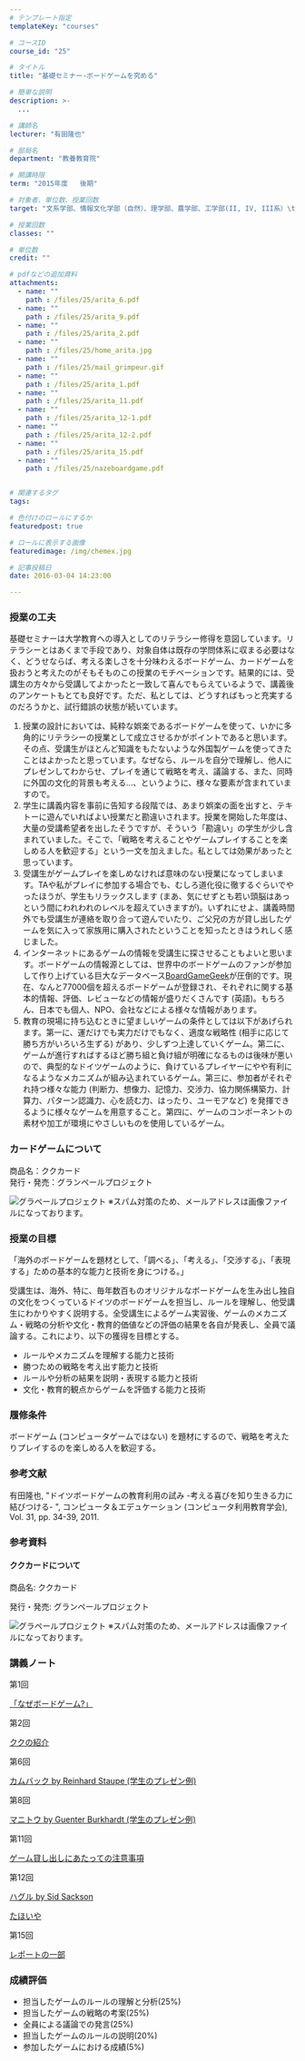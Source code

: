 ```yaml
---
# テンプレート指定
templateKey: "courses"

# コースID
course_id: "25"

# タイトル
title: "基礎セミナー-ボードゲームを究める"

# 簡単な説明
description: >-
  ...

# 講師名
lecturer: "有田隆也"

# 部局名
department: "教養教育院"

# 開講時限
term: "2015年度	後期"

# 対象者、単位数、授業回数
target: "文系学部、情報文化学部（自然）、理学部、農学部、工学部(II, IV, III系）\t    \t    \t    \t    2単位、週1回全15回"

# 授業回数
classes: ""

# 単位数
credit: ""

# pdfなどの追加資料
attachments: 
  - name: "" 
    path : /files/25/arita_6.pdf
  - name: "" 
    path : /files/25/arita_9.pdf
  - name: "" 
    path : /files/25/arita_2.pdf
  - name: "" 
    path : /files/25/home_arita.jpg
  - name: "" 
    path : /files/25/mail_grimpeur.gif
  - name: "" 
    path : /files/25/arita_1.pdf
  - name: "" 
    path : /files/25/arita_11.pdf
  - name: "" 
    path : /files/25/arita_12-1.pdf
  - name: "" 
    path : /files/25/arita_12-2.pdf
  - name: "" 
    path : /files/25/arita_15.pdf
  - name: "" 
    path : /files/25/nazeboardgame.pdf


# 関連するタグ
tags:

# 色付けのロールにするか
featuredpost: true

# ロールに表示する画像
featuredimage: /img/chemex.jpg

# 記事投稿日
date: 2016-03-04 14:23:00

---
```


### 授業の工夫

基礎セミナーは大学教育への導入としてのリテラシー修得を意図しています。リテラシーとはあくまで手段であり、対象自体は既存の学問体系に収まる必要はなく、どうせならば、考える楽しさを十分味わえるボードゲーム、カードゲームを扱おうと考えたのがそもそものこの授業のモチベーションです。結果的には、受講生の方々から受講してよかったと一致して喜んでもらえているようで、講義後のアンケートもとても良好です。ただ、私としては、どうすればもっと充実するのだろうかと、試行錯誤の状態が続いています。 

  1. 授業の設計においては、純粋な娯楽であるボードゲームを使って、いかに多角的にリテラシーの授業として成立させるかがポイントであると思います。その点、受講生がほとんど知識をもたないような外国製ゲームを使ってきたことはよかったと思っています。なぜなら、ルールを自分で理解し、他人にプレゼンしてわからせ、プレイを通じて戦略を考え、議論する、また、同時に外国の文化的背景も考える…、というように、様々な要素が含まれていますので。
  2. 学生に講義内容を事前に告知する段階では、あまり娯楽の面を出すと、テキトーに遊んでいればよい授業だと勘違いされます。授業を開始した年度は、大量の受講希望者を出したそうですが、そういう「勘違い」の学生が少し含まれていました。そこで、「戦略を考えることやゲームプレイすることを楽しめる人を歓迎する」という一文を加えました。私としては効果があったと思っています。
  3. 受講生がゲームプレイを楽しめなければ意味のない授業になってしまいます。TAや私がプレイに参加する場合でも、むしろ道化役に徹するぐらいでやったほうが、学生もリラックスします (まあ、気にせずとも若い頭脳はあっという間にわれわれのレベルを超えていきますが)。いずれにせよ、講義時間外でも受講生が連絡を取り合って遊んでいたり、ご父兄の方が貸し出したゲームを気に入って家族用に購入されたということを知ったときはうれしく感じました。
  4. インターネットにあるゲームの情報を受講生に探させることもよいと思います。ボードゲームの情報源としては、世界中のボードゲームのファンが参加して作り上げている巨大なデータベース[BoardGameGeek](http://www.boardgamegeek.com/)が圧倒的です。現在、なんと77000個を超えるボードゲームが登録され、それぞれに関する基本的情報、評価、レビューなどの情報が盛りだくさんです (英語)。もちろん、日本でも個人、NPO、会社などによる様々な情報があります。
  5. 教育の現場に持ち込むときに望ましいゲームの条件としては以下があげられます。第一に、運だけでも実力だけでもなく、適度な戦略性 (相手に応じて勝ち方がいろいろ生ずる) があり、少しずつ上達していくゲーム。第二に、ゲームが進行すればするほど勝ち組と負け組が明確になるものは後味が悪いので、典型的なドイツゲームのように、負けているプレイヤーにやや有利になるようなメカニズムが組み込まれているゲーム。第三に、参加者がそれぞれ持つ様々な能力 (判断力、想像力、記憶力、交渉力、協力関係構築力、計算力、パターン認識力、心を読む力、はったり、ユーモアなど) を発揮できるように様々なゲームを用意すること。第四に、ゲームのコンポーネントの素材や加工が環境にやさしいものを使用しているゲーム。
### カードゲームについて

商品名：ククカード  
発行・発売：グランペールプロジェクト 


![グラペールプロジェクト](/files/25/mail_grimpeur.gif) 
※スパム対策のため、メールアドレスは画像ファイルになっております。
### 授業の目標

「海外のボードゲームを題材として、「調べる」、「考える」、「交渉する」、「表現する」ための基本的な能力と技術を身につける。」 

受講生は、海外、特に、毎年数百ものオリジナルなボードゲームを生み出し独自の文化をつくっているドイツのボードゲームを担当し、ルールを理解し、他受講生にわかりやすく説明する。全受講生によるゲーム実習後、ゲームのメカニズム・戦略の分析や文化・教育的価値などの評価の結果を各自が発表し、全員で議論する。これにより、以下の獲得を目標とする。 

  * ルールやメカニズムを理解する能力と技術
  * 勝つための戦略を考え出す能力と技術
  * ルールや分析の結果を説明・表現する能力と技術
  * 文化・教育的観点からゲームを評価する能力と技術

### 履修条件

ボードゲーム (コンピュータゲームではない) を題材にするので、戦略を考えたりプレイするのを楽しめる人を歓迎する。 

### 参考文献

有田隆也, "ドイツボードゲームの教育利用の試み -考える喜びを知り生きる力に結びつける- ", コンピュータ＆エデュケーション (コンピュータ利用教育学会), Vol. 31, pp. 34-39, 2011.

### 参考資料

#### ククカードについて

商品名: ククカード

発行・発売: グランペールプロジェクト 


![グラペールプロジェクト](/files/25/mail_grimpeur.gif) 
※スパム対策のため、メールアドレスは画像ファイルになっております。

### 講義ノート

第1回


[「なぜボードゲーム?」](/files/25/nazeboardgame.pdf) 

第2回


[ククの紹介](/files/25/arita_2.pdf) 

第6回


[カムバック by Reinhard Staupe (学生のプレゼン例)](/files/25/arita_6.pdf) 

第8回


[マニトウ by Guenter Burkhardt (学生のプレゼン例)](/files/25/arita_8.pdf) 

第11回


[ゲーム貸し出しにあたっての注意事項](/files/25/arita_11.pdf) 

第12回


[ハグル by Sid Sackson](/files/25/arita_12-1.pdf) 


[たほいや](/files/25/arita_12-2.pdf) 

第15回


[レポートの一部](/files/25/arita_15.pdf) 

### 成績評価

  * 担当したゲームのルールの理解と分析(25%)
  * 担当したゲームの戦略の考案(25%)
  * 全員による議論での発言(25%)
  * 担当したゲームのルールの説明(20%)
  * 参加したゲームにおける成績(5%)
